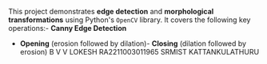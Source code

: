 This project demonstrates **edge detection** and **morphological transformations** using Python's `OpenCV` library.  It covers the following key operations:- **Canny Edge Detection**
- **Opening** (erosion followed by dilation)- **Closing** (dilation followed by erosion)
  B V V LOKESH
  RA2211003011965
  SRMIST
  KATTANKULATHURU
